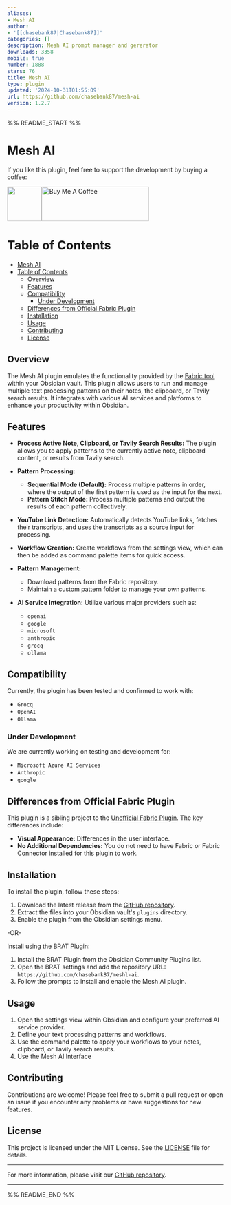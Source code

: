 ```yaml
---
aliases:
- Mesh AI
author:
- '[[chasebank87|Chasebank87]]'
categories: []
description: Mesh AI prompt manager and gererator
downloads: 3358
mobile: true
number: 1888
stars: 76
title: Mesh AI
type: plugin
updated: '2024-10-31T01:55:09'
url: https://github.com/chasebank87/mesh-ai
version: 1.2.7
---
```


%% README_START %%


# Mesh AI

If you like this plugin, feel free to support the development by buying a coffee:

<div>

<img src="https://raw.githubusercontent.com/chasebank87/mesh-ai/HEAD/bmc_qr.png" height=80px><a href="https://www.buymeacoffee.com/chasebank87" target="_blank"><img src="https://cdn.buymeacoffee.com/buttons/v2/default-violet.png" alt="Buy Me A Coffee" style="height: 80px !important;width: 250px !important;" ></a>

</div>

# Table of Contents
- [Mesh AI](#mesh-ai)
- [Table of Contents](#table-of-contents)
  - [Overview](#overview)
  - [Features](#features)
  - [Compatibility](#compatibility)
    - [Under Development](#under-development)
  - [Differences from Official Fabric Plugin](#differences-from-official-fabric-plugin)
  - [Installation](#installation)
  - [Usage](#usage)
  - [Contributing](#contributing)
  - [License](#license)

## Overview

The Mesh AI plugin emulates the functionality provided by the [Fabric tool](https://github.com/danielmiessler/fabric) within your Obsidian vault. This plugin allows users to run and manage multiple text processing patterns on their notes, the clipboard, or Tavily search results. It integrates with various AI services and platforms to enhance your productivity within Obsidian.

## Features

- **Process Active Note, Clipboard, or Tavily Search Results:** The plugin allows you to apply patterns to the currently active note, clipboard content, or results from Tavily search.
  
- **Pattern Processing:**
  - **Sequential Mode (Default):** Process multiple patterns in order, where the output of the first pattern is used as the input for the next.
  - **Pattern Stitch Mode:** Process multiple patterns and output the results of each pattern collectively.

- **YouTube Link Detection:** Automatically detects YouTube links, fetches their transcripts, and uses the transcripts as a source input for processing.

- **Workflow Creation:** Create workflows from the settings view, which can then be added as command palette items for quick access.

- **Pattern Management:**
  - Download patterns from the Fabric repository.
  - Maintain a custom pattern folder to manage your own patterns.

- **AI Service Integration:** Utilize various major providers such as:
  - `openai`
  - `google`
  - `microsoft`
  - `anthropic`
  - `grocq`
  - `ollama`

## Compatibility

Currently, the plugin has been tested and confirmed to work with:
- `Grocq`
- `OpenAI`
- `Ollama`

### Under Development

We are currently working on testing and development for:
- `Microsoft Azure AI Services`
- `Anthropic`
- `google`

## Differences from Official Fabric Plugin

This plugin is a sibling project to the [Unofficial Fabric Plugin](https://github.com/chasebank87/unofficial-fabric-plugin). The key differences include:
- **Visual Appearance:** Differences in the user interface.
- **No Additional Dependencies:** You do not need to have Fabric or Fabric Connector installed for this plugin to work.

## Installation

To install the plugin, follow these steps:
1. Download the latest release from the [GitHub repository](https://github.com/chasebank87/unofficial-fabric-plugin).
2. Extract the files into your Obsidian vault's `plugins` directory.
3. Enable the plugin from the Obsidian settings menu.

-OR-

Install using the BRAT Plugin:
 
1. Install the BRAT Plugin from the Obsidian Community Plugins list.
2. Open the BRAT settings and add the repository URL: `https://github.com/chasebank87/meshl-ai`.
3. Follow the prompts to install and enable the Mesh AI plugin.

## Usage

1. Open the settings view within Obsidian and configure your preferred AI service provider.
2. Define your text processing patterns and workflows.
3. Use the command palette to apply your workflows to your notes, clipboard, or Tavily search results.
4. Use the Mesh AI Interface

## Contributing

Contributions are welcome! Please feel free to submit a pull request or open an issue if you encounter any problems or have suggestions for new features.

## License

This project is licensed under the MIT License. See the [LICENSE](https://github.com/chasebank87/mesh-ai/blob/main/LICENSE) file for details.

---

For more information, please visit our [GitHub repository](https://github.com/chasebank87/mesh-ai).

---

%% README_END %%